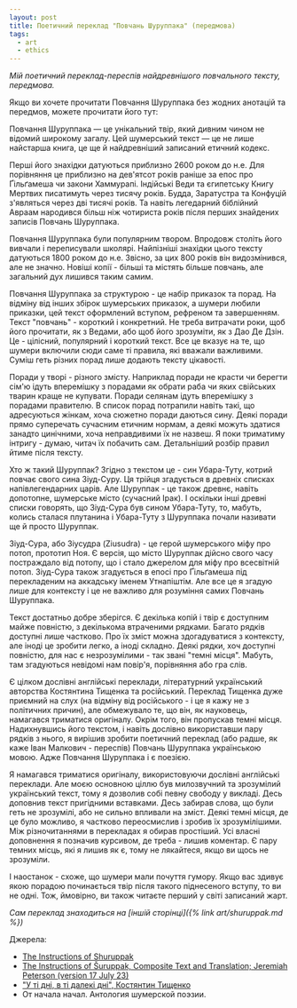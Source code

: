```yaml
---
layout: post
title: Поетичний переклад "Повчань Шуруппака" (передмова)
tags:
  - art
  - ethics
---
```

_Мій поетичний переклад-переспів найдревнішого повчального тексту, передмова._

Якщо ви хочете прочитати Повчання Шуруппака без жодних анотацій та передмов, можете прочитати його тут:

Повчання Шуруппака — це унікальний твір, який дивним чином не відомий широкому загалу. Цей шумерський текст — це не лише найстарша книга, це ще й найдревніший записаний етичний кодекс.

Перші його знахідки датуються приблизно 2600 роком до н.е. Для порівняння це приблизно на дев'ятсот років раніше за епос про Ґільґамеша чи закони Хаммурапі. Індійські Веди та єгипетську Книгу Мертвих писатимуть через тисячу років. Будда, Заратустра та Конфуцій з'являться через дві тисячі років. Та навіть легедарний біблійний Авраам народився більш ніж чотириста років після перших знайдених записів Повчань Шуруппака.

Повчання Шуруппака були популярним твором. Впродовж століть його вивчали і переписували школярі. Найпізніші знахідки цього тексту датуються 1800 роком до н.е. Звісно, за цих 800 років він видозмінився, але не значно. Новіші копії - більші та містять більше повчань, але загальний дух лишився таким самим.

Повчання Шуруппака за структурою - це набір приказок та порад. На відміну від інших збірок шумерських приказок, а шумери любили приказки, цей текст оформлений вступом, рефреном та завершенням. Текст "повчань" - короткий і конкретний. Не треба витрачати роки, щоб його прочитати, як з Ведами, або щоб його зрозуміти, як з Дао Де Дзін. Це - цілісний, популярний і короткий текст. Все це вказує на те, що шумери включили сюди саме ті правила, які вважали важливими. Суміш геть різних порад лише додають тексту цікавості. 

Поради у творі - різного змісту. Наприклад поради не красти чи берегти сім'ю ідуть вперемішку з порадами як обрати раба чи яких свійських тварин краще не купувати. Поради селянам ідуть вперемішку з порадами правителю. В список порад потрапили навіть такі, що адресуються жінкам, хоча сюжетно поради даються сину. Деякі поради прямо суперечать сучасним етичним нормам, а деякі можуть здатися занадто цинічними, хоча неправдивими їх не назвеш. Я поки триматиму інтригу - думаю, читач їх побачить сам. Детальніший розбір правил йтиме після тексту.

Хто ж такий Шуруппак? Згідно з текстом це - син Убара-Туту, котрий повчає свого сина Зіуд-Суру. Ця трійця згадується в древніх списках напівлегендарних царів. Але Шуруппак - це також древнє, навіть допотопне, шумерське місто (сучасний Ірак). І оскільки інші древні списки говорять, що Зіуд-Сура був сином Убара-Туту, то, мабуть, колись сталася плутанина і Убара-Туту з Шуруппака почали називати ще й просто Шуруппак. 

Зіуд-Сура, або Зіусудра (Ziusudra) - це герой шумерського міфу про потоп, прототип Ноя. Є версія, що місто Шуруппак дійсно свого часу постраждало від потопу, що і стало джерелом для міфу про всесвітній потоп. Зіуд-Сура також згадується в епосі про Ґільґамеша під перекладеним на аккадську іменем Утнапіштім. Але все це я згадую лише для контексту і це не важливо для розуміння самих Повчань Шуруппака.

Текст достатньо добре зберігся. Є декілька копій і твір є доступним майже повністю, з декількома втраченими рядками. Багато рядків доступні лише частково. Про їх зміст можна здогадуватися з контексту, але іноді це зробити легко, а іноді складно. Деякі рядки, хоч доступні повністю, для нас є незрозумілими - так звані "темні місця". Мабуть, там згадуються невідомі нам повір'я, порівняння або гра слів.

Є цілком дослівні англійські переклади, літературний український авторства Костянтина Тищенка та російський. Переклад Тищенка дуже приємний на слух (на відміну від російського - і це я кажу не з політичних причин), але обмежувало те, що він, як науковець, намагався триматися оригіналу. Окрім того, він пропускав темні місця. Надихнувшись його текстом, і навіть дослівно використавши пару рядків з нього, я вирішив зробити поетичний переклад (або радше, як каже Іван Малкович - переспів) Повчань Шуруппака українською мовою. Адже Повчання Шуруппака і є поезією.  

Я намагався триматися оригіналу, використовуючи дослівні англійські переклади. Але моєю основною ціллю був милозвучний та зрозумілий український текст, тому я дозволив собі певну свободу у викладі. Десь доповнив текст пригідними вставками. Десь забирав слова, що були геть не зрозумілі, або не сильно впливали на зміст. Деякі темні місця, де це було можливо, я частково переосмислив і зробив їх зрозумілішими. Між різночитаннями в перекладах я обирав простіший. Усі власні доповнення я позначив курсивом, де треба - лишив коментар. Є пару темних місць, які я лишив як є, тому не лякайтеся, якщо ви щось не зрозуміли.

І наостанок - схоже, що шумери мали почуття гумору. Якщо вас здивує якою порадою починається твір після такого піднесеного вступу, то ви не одні. Тож, ймовірно, ви також читаєте перший у світі записаний жарт.

_Сам переклад знаходиться на [іншій сторінці]({% link art/shuruppak.md %})_

Джерела:

- [The Instructions of Shuruppak](https://etcsl.orinst.ox.ac.uk/section5/tr561.htm)
- [The Instructions of Šuruppak, Composite Text and Translation; Jeremiah Peterson (version 17 July 23)](https://www.academia.edu/104700818/The_Instructions_of_%C5%A0uruppak_Composite_Text_and_Translation_Jeremiah_Peterson_version_17_July_23)
- ["У ті дні, в ті далекі дні", Костянтин Тищенко](https://chtyvo.org.ua/authors/Tyschenko_Kostiantyn/U_ti_dni_v_ti_daleki_dni_Pershyi_u_sviti_siuzhetnyi_tekst/)
- От начала начал. Антология шумерской поэзии.
